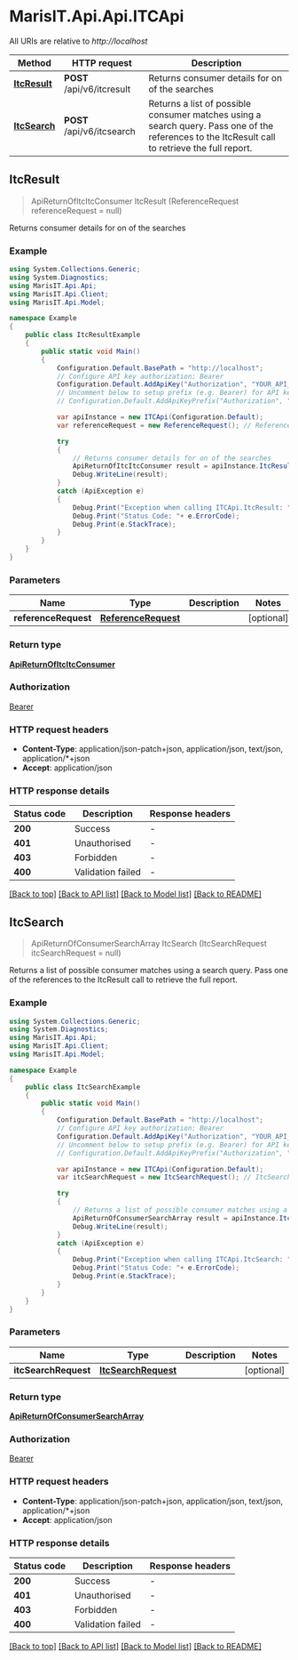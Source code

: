 # MarisIT.Api.Api.ITCApi

All URIs are relative to *http://localhost*

Method | HTTP request | Description
------------- | ------------- | -------------
[**ItcResult**](ITCApi.md#itcresult) | **POST** /api/v6/itcresult | Returns consumer details for on of the searches
[**ItcSearch**](ITCApi.md#itcsearch) | **POST** /api/v6/itcsearch | Returns a list of possible consumer matches using a search query. Pass one of the references to the ItcResult call to retrieve the full report.



## ItcResult

> ApiReturnOfItcItcConsumer ItcResult (ReferenceRequest referenceRequest = null)

Returns consumer details for on of the searches

### Example

```csharp
using System.Collections.Generic;
using System.Diagnostics;
using MarisIT.Api.Api;
using MarisIT.Api.Client;
using MarisIT.Api.Model;

namespace Example
{
    public class ItcResultExample
    {
        public static void Main()
        {
            Configuration.Default.BasePath = "http://localhost";
            // Configure API key authorization: Bearer
            Configuration.Default.AddApiKey("Authorization", "YOUR_API_KEY");
            // Uncomment below to setup prefix (e.g. Bearer) for API key, if needed
            // Configuration.Default.AddApiKeyPrefix("Authorization", "Bearer");

            var apiInstance = new ITCApi(Configuration.Default);
            var referenceRequest = new ReferenceRequest(); // ReferenceRequest |  (optional) 

            try
            {
                // Returns consumer details for on of the searches
                ApiReturnOfItcItcConsumer result = apiInstance.ItcResult(referenceRequest);
                Debug.WriteLine(result);
            }
            catch (ApiException e)
            {
                Debug.Print("Exception when calling ITCApi.ItcResult: " + e.Message );
                Debug.Print("Status Code: "+ e.ErrorCode);
                Debug.Print(e.StackTrace);
            }
        }
    }
}
```

### Parameters


Name | Type | Description  | Notes
------------- | ------------- | ------------- | -------------
 **referenceRequest** | [**ReferenceRequest**](ReferenceRequest.md)|  | [optional] 

### Return type

[**ApiReturnOfItcItcConsumer**](ApiReturnOfItcItcConsumer.md)

### Authorization

[Bearer](../README.md#Bearer)

### HTTP request headers

- **Content-Type**: application/json-patch+json, application/json, text/json, application/*+json
- **Accept**: application/json


### HTTP response details
| Status code | Description | Response headers |
|-------------|-------------|------------------|
| **200** | Success |  -  |
| **401** | Unauthorised |  -  |
| **403** | Forbidden |  -  |
| **400** | Validation failed |  -  |

[[Back to top]](#)
[[Back to API list]](../README.md#documentation-for-api-endpoints)
[[Back to Model list]](../README.md#documentation-for-models)
[[Back to README]](../README.md)


## ItcSearch

> ApiReturnOfConsumerSearchArray ItcSearch (ItcSearchRequest itcSearchRequest = null)

Returns a list of possible consumer matches using a search query. Pass one of the references to the ItcResult call to retrieve the full report.

### Example

```csharp
using System.Collections.Generic;
using System.Diagnostics;
using MarisIT.Api.Api;
using MarisIT.Api.Client;
using MarisIT.Api.Model;

namespace Example
{
    public class ItcSearchExample
    {
        public static void Main()
        {
            Configuration.Default.BasePath = "http://localhost";
            // Configure API key authorization: Bearer
            Configuration.Default.AddApiKey("Authorization", "YOUR_API_KEY");
            // Uncomment below to setup prefix (e.g. Bearer) for API key, if needed
            // Configuration.Default.AddApiKeyPrefix("Authorization", "Bearer");

            var apiInstance = new ITCApi(Configuration.Default);
            var itcSearchRequest = new ItcSearchRequest(); // ItcSearchRequest |  (optional) 

            try
            {
                // Returns a list of possible consumer matches using a search query. Pass one of the references to the ItcResult call to retrieve the full report.
                ApiReturnOfConsumerSearchArray result = apiInstance.ItcSearch(itcSearchRequest);
                Debug.WriteLine(result);
            }
            catch (ApiException e)
            {
                Debug.Print("Exception when calling ITCApi.ItcSearch: " + e.Message );
                Debug.Print("Status Code: "+ e.ErrorCode);
                Debug.Print(e.StackTrace);
            }
        }
    }
}
```

### Parameters


Name | Type | Description  | Notes
------------- | ------------- | ------------- | -------------
 **itcSearchRequest** | [**ItcSearchRequest**](ItcSearchRequest.md)|  | [optional] 

### Return type

[**ApiReturnOfConsumerSearchArray**](ApiReturnOfConsumerSearchArray.md)

### Authorization

[Bearer](../README.md#Bearer)

### HTTP request headers

- **Content-Type**: application/json-patch+json, application/json, text/json, application/*+json
- **Accept**: application/json


### HTTP response details
| Status code | Description | Response headers |
|-------------|-------------|------------------|
| **200** | Success |  -  |
| **401** | Unauthorised |  -  |
| **403** | Forbidden |  -  |
| **400** | Validation failed |  -  |

[[Back to top]](#)
[[Back to API list]](../README.md#documentation-for-api-endpoints)
[[Back to Model list]](../README.md#documentation-for-models)
[[Back to README]](../README.md)


